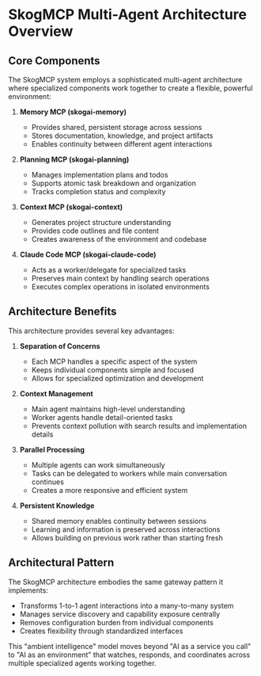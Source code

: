 # SkogMCP Multi-Agent Architecture Overview

## Core Components

The SkogMCP system employs a sophisticated multi-agent architecture where 
specialized components work together to create a flexible, powerful environment:

1. **Memory MCP (skogai-memory)**
   - Provides shared, persistent storage across sessions
   - Stores documentation, knowledge, and project artifacts
   - Enables continuity between different agent interactions

2. **Planning MCP (skogai-planning)**
   - Manages implementation plans and todos
   - Supports atomic task breakdown and organization
   - Tracks completion status and complexity

3. **Context MCP (skogai-context)**
   - Generates project structure understanding 
   - Provides code outlines and file content
   - Creates awareness of the environment and codebase

4. **Claude Code MCP (skogai-claude-code)**
   - Acts as a worker/delegate for specialized tasks
   - Preserves main context by handling search operations
   - Executes complex operations in isolated environments

## Architecture Benefits

This architecture provides several key advantages:

1. **Separation of Concerns**
   - Each MCP handles a specific aspect of the system
   - Keeps individual components simple and focused
   - Allows for specialized optimization and development

2. **Context Management**
   - Main agent maintains high-level understanding
   - Worker agents handle detail-oriented tasks
   - Prevents context pollution with search results and implementation details

3. **Parallel Processing**
   - Multiple agents can work simultaneously
   - Tasks can be delegated to workers while main conversation continues
   - Creates a more responsive and efficient system

4. **Persistent Knowledge**
   - Shared memory enables continuity between sessions
   - Learning and information is preserved across interactions
   - Allows building on previous work rather than starting fresh

## Architectural Pattern

The SkogMCP architecture embodies the same gateway pattern it implements:

- Transforms 1-to-1 agent interactions into a many-to-many system
- Manages service discovery and capability exposure centrally
- Removes configuration burden from individual components
- Creates flexibility through standardized interfaces

This "ambient intelligence" model moves beyond "AI as a service you call" to "AI
as an environment" that watches, responds, and coordinates across multiple 
specialized agents working together.